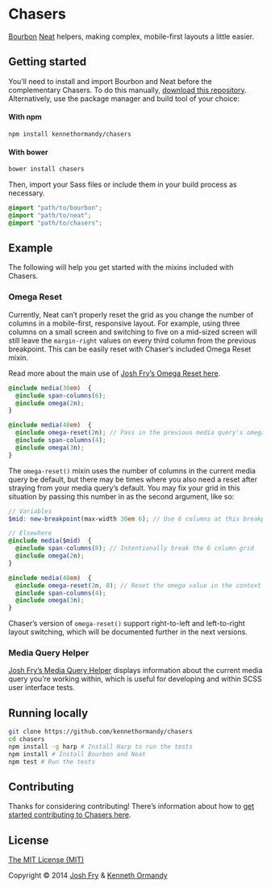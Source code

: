# Chasers

[Bourbon](http://bourbon.io) [Neat](http://neat.bourbon.io) helpers, making complex, mobile-first layouts a little easier.

## Getting started

You’ll need to install and import Bourbon and Neat before the complementary Chasers. To do this manually, [download this repository](https://github.com/kennethormandy/chasers/archive/master.zip). Alternatively, use the package manager and build tool of your choice:

#### With npm

```
npm install kennethormandy/chasers
```

#### With bower

```bash
bower install chasers
```

Then, import your Sass files or include them in your build process as necessary.

```scss
@import "path/to/bourbon";
@import "path/to/neat";
@import "path/to/chasers";
```

## Example

The following will help you get started with the mixins included with Chasers.

### Omega Reset

Currently, Neat can’t properly reset the grid as you change the number of columns in a mobile-first, responsive layout. For example, using three columns on a small screen and switching to five on a mid-sized screen will still leave the `margin-right` values on every third column from the previous breakpoint. This can be easily reset with Chaser’s included Omega Reset mixin.

Read more about the main use of [Josh Fry’s Omega Reset here](http://joshfry.me/notes/omega-reset-for-bourbon-neat).

```scss
@include media(30em)  {
  @include span-columns(6);
  @include omega(2n);
}

@include media(48em)  {
  @include omega-reset(2n); // Pass in the previous media query's omega() argument to reset it
  @include span-columns(4);
  @include omega(3n);
}
```

The `omega-reset()` mixin uses the number of columns in the current media query be default, but there may be times where you also need a reset after straying from your media query’s default. You may fix your grid in this situation by passing this number in as the second argument, like so:

```scss
// Variables
$mid: new-breakpoint(max-width 30em 6); // Use 6 columns at this breakpoint

// Elsewhere
@include media($mid)  {
  @include span-columns(8); // Intentionally break the 6 column grid
  @include omega(2n);
}

@include media(48em)  {
  @include omega-reset(2n, 8); // Reset the omega value in the context of 8, rather than 6
  @include span-columns(4);
  @include omega(3n);
}
```

Chaser’s version of `omega-reset()` support right-to-left and left-to-right layout switching, which will be documented further in the next versions.

### Media Query Helper

[Josh Fry’s Media Query Helper](http://joshfry.me/notes/sass-media-query-helper-for-designers/) displays information about the current media query you’re working within, which is useful for developing and within SCSS user interface tests.

## Running locally

```bash
git clone https://github.com/kennethormandy/chasers
cd chasers
npm install -g harp # Install Harp to run the tests
npm install # Install Bourbon and Neat
npm test # Run the tests
```

## Contributing

Thanks for considering contributing! There’s information about how to [get started contributing to Chasers here](CONTRIBUTING.md).

## License

[The MIT License (MIT)](LICENSE.md)

Copyright © 2014 [Josh Fry](http://joshfry.me/) & [Kenneth Ormandy](http://kennethormandy.com)
